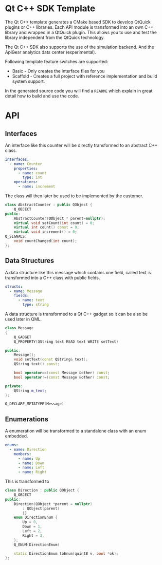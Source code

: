 # Qt C++ SDK Template

The Qt C++ template generates a CMake based SDK to develop QtQuick plugins or C++ libraries. Each API module is transformed into an own C++ library and wrapped in a QtQuick plugin. This allows you to use and test the library independent from the QtQuick technology.

The Qt C++ SDK also supports the use of the simulation backend. And the ApiGear analytics data center (experimental).

Following template feature switches are supported:

- Basic - Only creates the interface files for you
- Scaffold - Creates a full project with reference implementation and build system support.

In the generated source code you will find a `README` which explain in great detail how to build and use the code.

# API

## Interfaces

An interface like this counter will be directly transformed to an abstract C++ class.

```yaml
interfaces:
  - name: Counter
    properties:
      - name: count
        type: int
    operations:
      - name: increment
```

The class will then later be used to be implemented by the customer.

```cpp
class AbstractCounter : public QObject {
    Q_OBJECT
public:
    AbstractCounter(QObject * parent=nullptr);
    virtual void setCount(int count) = 0;
    virtual int count() const = 0;
    virtual void increment() = 0;
Q_SIGNALS:
    void countChanged(int count);
};
```

## Data Structures

A data structure like this message which contains one field, called text is transformed into a C++ class with public fields.

```yaml
structs:
  - name: Message
    fields:
      - name: text
        type: string
```

A data structure is transformed to a Qt C++ gadget so it can be also be used later in QML.

```cpp
class Message
{
    Q_GADGET
    Q_PROPERTY(QString text READ text WRITE setText)

public:
    Message();
    void setText(const QString& text);
    QString text() const;

    bool operator==(const Message &other) const;
    bool operator!=(const Message &other) const;

private:
    QString m_text;
};

Q_DECLARE_METATYPE(Message)
```

## Enumerations

A enumeration will be transformed to a standalone class with an enum embedded.

```yaml
enums:
  - name: Direction
    members:
      - name: Up
      - name: Down
      - name: Left
      - name: Right
```

This is transformed to

```cpp
class Direction : public QObject {
    Q_OBJECT
public:
    Direction(QObject *parent = nullptr)
        : QObject(parent)
        {}
    enum DirectionEnum {
        Up = 0,
        Down = 1,
        Left = 2,
        Right = 3,
    };
    Q_ENUM(DirectionEnum)

    static DirectionEnum toEnum(quint8 v, bool *ok);
};
```

